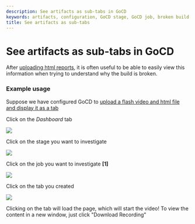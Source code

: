 ```yaml
---
description: See artifacts as sub-tabs in GoCD
keywords: artifacts, configuration, GoCD stage, GoCD job, broken build
title: See artifacts as sub-tabs
---
```



# See artifacts as sub-tabs in GoCD

After [uploading html reports](../configuration/dev_upload_test_report.html), it is often useful to be able to easily view this information when trying to understand why the build is broken.

### Example usage

Suppose we have configured GoCD to [upload a flash video and html file and display it as a tab](../configuration/dev_upload_test_report.html)

Click on the *Dashboard* tab

![](../images/topnav_dashboard.png)

Click on the stage you want to investigate

![](../images/dashboard_click_failed_stage.png)

Click on the job you want to investigate **[1]**

![](../images/dashboard_stage_overview_popup.png)

Click on the tab you created

![](../images/stage_details_custom_tab.png)

Clicking on the tab will load the page, which will start the video!
To view the content in a new window, just click "Download Recording"
